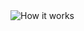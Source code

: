 <img src="https://github.com/gleb-zvonkov/movieWebsite/blob/main/assets/how%20it%20works.gif" width="width: 100%;" alt="How it works">
